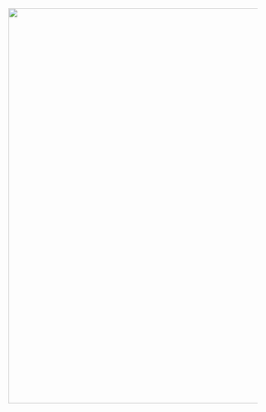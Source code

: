 <div id="header" align="center">
  <img src="https://media2.giphy.com/media/v1.Y2lkPTZjMDliOTUyOXN1YW96c3VramU2c2l3MDFtMzdjbjd3MGtxbXp1cnBwc3h1cXZucSZlcD12MV9pbnRlcm5hbF9naWZfYnlfaWQmY3Q9Zw/tRZq9rGw4IEqQ/giphy.gif" width="800"/>
</div>
